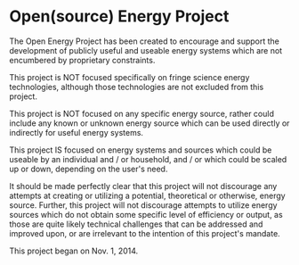 Open(source) Energy Project
===========================

The Open Energy Project has been created to encourage and support the development of publicly useful and useable energy systems which are not encumbered by proprietary constraints.

This project is NOT focused specifically on fringe science energy technologies, although those technologies are not excluded from this project.

This project is NOT focused on any specific energy source, rather could include any known or unknown energy source which can be used directly or indirectly for useful energy systems.

This project IS focused on energy systems and sources which could be useable by an individual and / or household, and / or which could be scaled up or down, depending on the user's need.

It should be made perfectly clear that this project will not discourage any attempts at creating or utilizing a potential, theoretical or otherwise, energy source.  Further, this project will not discourage attempts to utilize energy sources which do not obtain some specific level of efficiency or output, as those are quite likely technical challenges that can be addressed and improved upon, or are irrelevant to the intention of this project's mandate.

This project began on Nov. 1, 2014.
